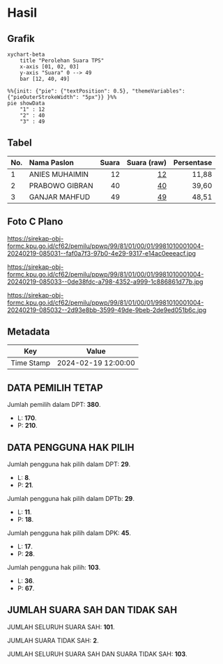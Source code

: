 # Hasil

## Grafik

```mermaid
xychart-beta
    title "Perolehan Suara TPS"
    x-axis [01, 02, 03]
    y-axis "Suara" 0 --> 49
    bar [12, 40, 49]
```

```mermaid
%%{init: {"pie": {"textPosition": 0.5}, "themeVariables": {"pieOuterStrokeWidth": "5px"}} }%%
pie showData
    "1" : 12
    "2" : 40
    "3" : 49
```

## Tabel

| No. | Nama Paslon    | Suara | Suara (raw) | Persentase |
|:--- |:-------------- | -----:| -----------:| ----------:|
| 1   | ANIES MUHAIMIN | 12    | [12][p-1]   | 11,88      |
| 2   | PRABOWO GIBRAN | 40    | [40][p-2]   | 39,60      |
| 3   | GANJAR MAHFUD  | 49    | [49][p-3]   | 48,51      |


[p-1]: https://github.com/gigit-pemilu/pemilu-2024-99-luar-negeri/blob/main/pilpres/hitung-suara/sub/99-luar-negeri/sub/81-new-york-amerika-serikat/sub/01-new-york-amerika-serikat/sub/0001-new-york-amerika-serikat/sub/004-ksk-001/sub/paslon-1.txt
[p-2]: https://github.com/gigit-pemilu/pemilu-2024-99-luar-negeri/blob/main/pilpres/hitung-suara/sub/99-luar-negeri/sub/81-new-york-amerika-serikat/sub/01-new-york-amerika-serikat/sub/0001-new-york-amerika-serikat/sub/004-ksk-001/sub/paslon-2.txt
[p-3]: https://github.com/gigit-pemilu/pemilu-2024-99-luar-negeri/blob/main/pilpres/hitung-suara/sub/99-luar-negeri/sub/81-new-york-amerika-serikat/sub/01-new-york-amerika-serikat/sub/0001-new-york-amerika-serikat/sub/004-ksk-001/sub/paslon-3.txt

## Foto C Plano

https://sirekap-obj-formc.kpu.go.id/cf62/pemilu/ppwp/99/81/01/00/01/9981010001004-20240219-085031--faf0a7f3-97b0-4e29-9317-e14ac0eeeacf.jpg

https://sirekap-obj-formc.kpu.go.id/cf62/pemilu/ppwp/99/81/01/00/01/9981010001004-20240219-085033--0de38fdc-a798-4352-a999-1c886861d77b.jpg

https://sirekap-obj-formc.kpu.go.id/cf62/pemilu/ppwp/99/81/01/00/01/9981010001004-20240219-085032--2d93e8bb-3599-49de-9beb-2de9ed051b6c.jpg


## Metadata

| Key        | Value               |
| ---------- | ------------------- |
| Time Stamp | 2024-02-19 12:00:00 |


## DATA PEMILIH TETAP

Jumlah pemilih dalam DPT: **380**.
 * L: **170**.
 * P: **210**.

## DATA PENGGUNA HAK PILIH

Jumlah pengguna hak pilih dalam DPT: **29**.
 * L: **8**.
 * P: **21**.

Jumlah pengguna hak pilih dalam DPTb: **29**.
 * L: **11**.
 * P: **18**.

Jumlah pengguna hak pilih dalam DPK: **45**.
 * L: **17**.
 * P: **28**.

Jumlah pengguna hak pilih: **103**.
 * L: **36**.
 * P: **67**.

## JUMLAH SUARA SAH DAN TIDAK SAH

JUMLAH SELURUH SUARA SAH: **101**.

JUMLAH SUARA TIDAK SAH: **2**.

JUMLAH SELURUH SUARA SAH DAN SUARA TIDAK SAH: **103**.


